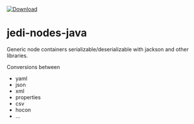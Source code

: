 [![Download](https://api.bintray.com/packages/raisercostin/maven/jedi-nodes-java/images/download.svg)](https://bintray.com/raisercostin/maven/jedi-nodes-java/_latestVersion)

# jedi-nodes-java
Generic node containers serializable/deserializable with jackson and other libraries.

Conversions between
- yaml
- json
- xml
- properties
- csv
- hocon
- ...